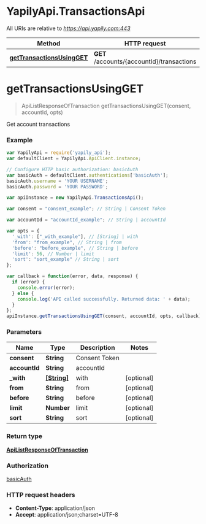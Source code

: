 # YapilyApi.TransactionsApi

All URIs are relative to *https://api.yapily.com:443*

Method | HTTP request | Description
------------- | ------------- | -------------
[**getTransactionsUsingGET**](TransactionsApi.md#getTransactionsUsingGET) | **GET** /accounts/{accountId}/transactions | Get account transactions


<a name="getTransactionsUsingGET"></a>
# **getTransactionsUsingGET**
> ApiListResponseOfTransaction getTransactionsUsingGET(consent, accountId, opts)

Get account transactions

### Example
```javascript
var YapilyApi = require('yapily_api');
var defaultClient = YapilyApi.ApiClient.instance;

// Configure HTTP basic authorization: basicAuth
var basicAuth = defaultClient.authentications['basicAuth'];
basicAuth.username = 'YOUR USERNAME';
basicAuth.password = 'YOUR PASSWORD';

var apiInstance = new YapilyApi.TransactionsApi();

var consent = "consent_example"; // String | Consent Token

var accountId = "accountId_example"; // String | accountId

var opts = { 
  '_with': ["_with_example"], // [String] | with
  'from': "from_example", // String | from
  'before': "before_example", // String | before
  'limit': 56, // Number | limit
  'sort': "sort_example" // String | sort
};

var callback = function(error, data, response) {
  if (error) {
    console.error(error);
  } else {
    console.log('API called successfully. Returned data: ' + data);
  }
};
apiInstance.getTransactionsUsingGET(consent, accountId, opts, callback);
```

### Parameters

Name | Type | Description  | Notes
------------- | ------------- | ------------- | -------------
 **consent** | **String**| Consent Token | 
 **accountId** | **String**| accountId | 
 **_with** | [**[String]**](String.md)| with | [optional] 
 **from** | **String**| from | [optional] 
 **before** | **String**| before | [optional] 
 **limit** | **Number**| limit | [optional] 
 **sort** | **String**| sort | [optional] 

### Return type

[**ApiListResponseOfTransaction**](ApiListResponseOfTransaction.md)

### Authorization

[basicAuth](../README.md#basicAuth)

### HTTP request headers

 - **Content-Type**: application/json
 - **Accept**: application/json;charset=UTF-8


